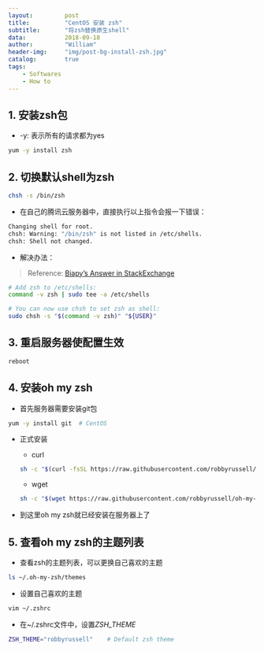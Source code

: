 ```yaml
---
layout:         post
title:          "CentOS 安装 zsh"
subtitle:       "将zsh替换原生shell"
data:           2018-09-18
author:         "William"
header-img:     "img/post-bg-install-zsh.jpg"
catalog:        true
tags:
    - Softwares
    - How to
---
```


## 1. 安装zsh包

- -y: 表示所有的请求都为yes

```sh
yum -y install zsh
```



## 2. 切换默认shell为zsh

```sh
chsh -s /bin/zsh
```



- 在自己的腾讯云服务器中，直接执行以上指令会报一下错误：

```sh
Changing shell for root.
chsh: Warning: "/bin/zsh" is not listed in /etc/shells.
chsh: Shell not changed.
```



- 解决办法：

> Reference: [Biapy’s Answer in StackExchange](https://unix.stackexchange.com/questions/111365/how-to-change-default-shell-to-zsh-chsh-says-invalid-shell)

```sh
# Add zsh to /etc/shells:
command -v zsh | sudo tee -a /etc/shells

# You can now use chsh to set zsh as shell:
sudo chsh -s "$(command -v zsh)" "${USER}"
```



## 3. 重启服务器使配置生效

```sh
reboot
```



## 4. 安装oh my zsh

- 首先服务器需要安装git包

```sh
yum -y install git	# CentOS
```

- 正式安装

  - curl

  ```sh
  sh -c "$(curl -fsSL https://raw.githubusercontent.com/robbyrussell/oh-my-zsh/master/tools/install.sh)"
  ```

  - wget

  ```sh
  sh -c "$(wget https://raw.githubusercontent.com/robbyrussell/oh-my-zsh/master/tools/install.sh -O -)"
  ```

- 到这里oh my zsh就已经安装在服务器上了



## 5. 查看oh my zsh的主题列表

- 查看zsh的主题列表，可以更换自己喜欢的主题

```sh
ls ~/.oh-my-zsh/themes
```

- 设置自己喜欢的主题

```sh
vim ~/.zshrc
```

- 在~/.zshrc文件中，设置*ZSH_THEME*

```bash
ZSH_THEME="robbyrussell"	# Default zsh theme
```

